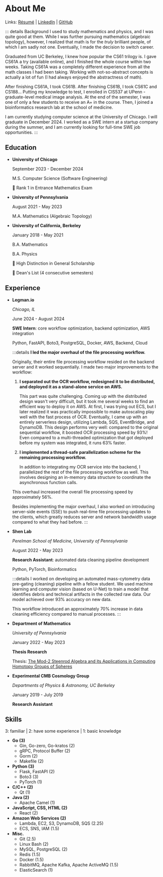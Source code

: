 <div class="about">

# About Me

Links: <a href="/files/resume.pdf" target="_blank" rel="noreferrer">Résumé</a> | [LinkedIn](https://www.linkedin.com/in/yinfeng-lu/) | [GitHub](https://github.com/soondubu137)

::: details Background
I used to study mathematics and physics, and I was quite good at them. While I was further pursuing mathematics (algebraic topology), however, I realized that math is for the *truly* brilliant people, of which I am sadly not one. Eventually, I made the decision to switch career.

Graduated from UC Berkeley, I knew how popular the CS61 trilogy is. I gave CS61A a try (available online), and I finished the whole course within two weeks. Taking CS61A was a completely different experience from all the math classes I had been taking. Working with not-so-abstract concepts is actually a lot of fun (I had always enjoyed the abstractness of math).

After finishing CS61A, I took CS61B. After finishing CS61B, I took CS61C and CS188... Putting my knowledge to test, I enrolled in CIS537 at UPenn - graduate-level medical image analysis. At the end of the semester, I was one of only a few students to receive an A+ in the course. Then, I joined a bioinformatics research lab at the school of medicine.

I am currently studying computer science at the University of Chicago. I will graduate in December 2024. I worked as a SWE intern at a startup company during the summer, and I am currently looking for full-time SWE job opportunities.
:::

<div class="education-and-experience">

## Education

- **University of Chicago**

  September 2023 - December 2024

  M.S. Computer Science (Software Engineering)

  🏅 Rank 1 in Entrance Mathematics Exam

- **University of Pennsylvania**

  August 2021 - May 2023

  M.A. Mathematics (Algebraic Topology)

- **University of California, Berkeley**

  January 2018 - May 2021

  B.A. Mathematics

  B.A. Physics

  🏅 High Distinction in General Scholarship

  🏅 Dean's List (4 consecutive semesters)

## Experience

- **Legman.io**

  *Chicago, IL*

  June 2024 - August 2024

  **SWE Intern**: core workflow optimization, backend optimization, AWS integration

  Python, FastAPI, Boto3, PostgreSQL, Docker, AWS, Backend, Cloud

  :::details
  **I led the major overhaul of the file processing workflow.**

  Originally, their entire file processing workflow resided on the backend server and it worked sequentially. I made two major improvements to the workflow:

  1. **I separated out the OCR workflow, redesigned it to be distributed, and deployed it as a stand-alone service on AWS.**
  
     This part was quite challenging. Coming up with the distributed design wasn't very difficult, but it took me several weeks to find an efficient way to deploy it on AWS. At first, I was trying out ECS, but I later realized it was practically impossible to make autoscaling play well with the fast process of OCR. Eventually, I came up with an entirely serverless design, utilizing Lambda, SQS, EventBridge, and DynamoDB. This design performs very well: compared to the original sequential workflow, it boosted OCR processing speed by 93%! Even compared to a multi-threaded optimization that got deployed before my system was integrated, it runs 63% faster.

  2. **I implemented a thread-safe parallelization scheme for the remaining processing workflow.**

     In addition to integrating my OCR service into the backend, I parallelized the rest of the file processing workflow as well. This involves designing an in-memory data structure to coordinate the asynchronous function calls.

  This overhaul increased the overall file processing speed by approximately 56%.

  Besides implementing the major overhaul, I also worked on introducing server-side events (SSE) to push real-time file processing updates to the clients, which greatly reduces server and network bandwidth usage compared to what they had before.
  :::

- **Shen Lab**

  *Perelman School of Medicine, University of Pennsylvania*

  August 2022 - May 2023

  **Research Assistant**: automated data cleaning pipeline development

  Python, PyTorch, Bioinformatics

  :::details
  I worked on developing an automated mass-cytometry data pre-gating (cleaning) pipeline with a fellow student. We used machine learning and computer vision (based on U-Net) to train a model that identifies debris and technical artifacts in the collected raw data. Our model achieved over 93% accuracy on new data.

  This workflow introduced an approximately 70% increase in data cleaning efficiency compared to manual processes.
  :::

- **Department of Mathematics**

  *University of Pennsylvania*

  January 2022 - May 2023

  **Thesis Research**

  Thesis: <a href="/files/Thesis.pdf" target="_blank" rel="noreferrer">The Mod-2 Steenrod Algebra and its Applications in Computing Homotopy Groups of Spheres</a>

- **Experimental CMB Cosmology Group**

  *Departments of Physics & Astronomy, UC Berkeley*

  January 2019 - July 2019

  **Research Assistant**

</div>

## Skills

3: familiar | 2: have some experience | 1: basic knowledge

- **Go (3)**
  - Gin, Go-zero, Go-kratos (2)
  - gRPC, Protocol Buffer (2)
  - Gorm (2)
  - Makefile (2)
- **Python (3)**
  - Flask, FastAPI (2)
  - Boto3 (3)
  - PyTorch (1)
- **C/C++ (2)**
  - Qt (1)
- **Java (2)**
  - Apache Camel (1)
- **JavaScript, CSS, HTML (2)**
  - React (2)
- **Amazon Web Services (2)**
  - Lambda, EC2, S3, DynamoDB, SQS (2.25)
  - ECS, SNS, IAM (1.5)
- **Misc.**
  - Git (2.5)
  - Linux Bash (2)
  - MySQL, PostgreSQL (2)
  - Redis (1.5)
  - Docker (1.5)
  - RabbitMQ, Apache Kafka, Apache ActiveMQ (1.5)
  - ElasticSearch (1)

</div>